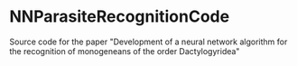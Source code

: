 # NNParasiteRecognitionCode
 Source code for the paper "Development of a neural network algorithm for the recognition of monogeneans of the order Dactylogyridea"
